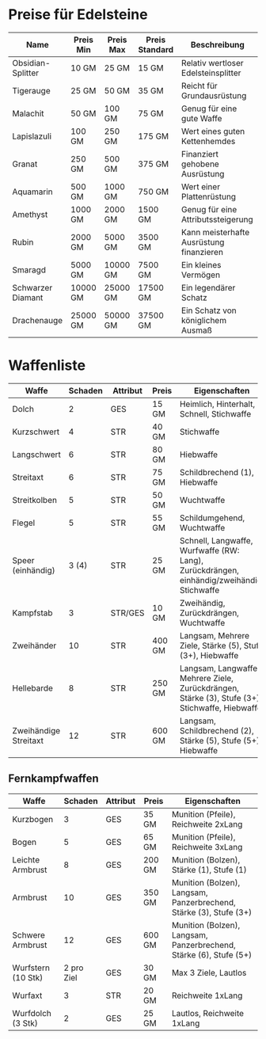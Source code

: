 # Preise für Edelsteine

| Name             | Preis Min | Preis Max | Preis Standard | Beschreibung                            |
|------------------|-----------|-----------|----------------|---------------------------------------|
| Obsidian-Splitter| 10 GM     | 25 GM     | 15 GM          | Relativ wertloser Edelsteinsplitter   |
| Tigerauge        | 25 GM     | 50 GM     | 35 GM          | Reicht für Grundausrüstung             |
| Malachit         | 50 GM     | 100 GM    | 75 GM          | Genug für eine gute Waffe              |
| Lapislazuli      | 100 GM    | 250 GM    | 175 GM         | Wert eines guten Kettenhemdes          |
| Granat           | 250 GM    | 500 GM    | 375 GM         | Finanziert gehobene Ausrüstung         |
| Aquamarin        | 500 GM    | 1000 GM   | 750 GM         | Wert einer Plattenrüstung               |
| Amethyst         | 1000 GM   | 2000 GM   | 1500 GM        | Genug für eine Attributssteigerung     |
| Rubin            | 2000 GM   | 5000 GM   | 3500 GM        | Kann meisterhafte Ausrüstung finanzieren|
| Smaragd          | 5000 GM   | 10000 GM  | 7500 GM        | Ein kleines Vermögen                    |
| Schwarzer Diamant| 10000 GM  | 25000 GM  | 17500 GM       | Ein legendärer Schatz                   |
| Drachenauge      | 25000 GM  | 50000 GM  | 37500 GM       | Ein Schatz von königlichem Ausmaß      |


# Waffenliste

| Waffe                 | Schaden   | Attribut | Preis  | Eigenschaften                                            |
|-----------------------|-----------|----------|--------|----------------------------------------------------------|
| Dolch                 | 2         | GES      | 15 GM  | Heimlich, Hinterhalt, Schnell, Stichwaffe                |
| Kurzschwert           | 4         | STR      | 40 GM  | Stichwaffe                                               |
| Langschwert           | 6         | STR      | 80 GM  | Hiebwaffe                                               |
| Streitaxt             | 6         | STR      | 75 GM  | Schildbrechend (1), Hiebwaffe                            |
| Streitkolben          | 5         | STR      | 50 GM  | Wuchtwaffe                                              |
| Flegel                | 5         | STR      | 55 GM  | Schildumgehend, Wuchtwaffe                               |
| Speer (einhändig)     | 3 (4)     | STR      | 25 GM  | Schnell, Langwaffe, Wurfwaffe (RW: Lang), Zurückdrängen, einhändig/zweihändig, Stichwaffe |
| Kampfstab             | 3         | STR/GES  | 10 GM  | Zweihändig, Zurückdrängen, Wuchtwaffe                    |
| Zweihänder            | 10        | STR      | 400 GM | Langsam, Mehrere Ziele, Stärke (5), Stufe (3+), Hiebwaffe|
| Hellebarde            | 8         | STR      | 250 GM | Langsam, Langwaffe, Mehrere Ziele, Zurückdrängen, Stärke (3), Stufe (3+), Stichwaffe, Hiebwaffe |
| Zweihändige Streitaxt | 12        | STR      | 600 GM | Langsam, Schildbrechend (2), Stärke (5), Stufe (5+), Hiebwaffe |

## Fernkampfwaffen

| Waffe                | Schaden  | Attribut | Preis  | Eigenschaften                                  |
|----------------------|----------|----------|--------|-----------------------------------------------|
| Kurzbogen            | 3        | GES      | 35 GM  | Munition (Pfeile), Reichweite 2xLang          |
| Bogen                | 5        | GES      | 65 GM  | Munition (Pfeile), Reichweite 3xLang          |
| Leichte Armbrust     | 8        | GES      | 200 GM | Munition (Bolzen), Stärke (1), Stufe (1)      |
| Armbrust             | 10       | GES      | 350 GM | Munition (Bolzen), Langsam, Panzerbrechend, Stärke (3), Stufe (3+) |
| Schwere Armbrust     | 12       | GES      | 600 GM | Munition (Bolzen), Langsam, Panzerbrechend, Stärke (6), Stufe (5+) |
| Wurfstern (10 Stk)   | 2 pro Ziel| GES      | 30 GM  | Max 3 Ziele, Lautlos                           |
| Wurfaxt              | 3        | STR      | 20 GM  | Reichweite 1xLang                             |
| Wurfdolch (3 Stk)    | 2        | GES      | 25 GM  | Lautlos, Reichweite 1xLang                     |

